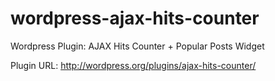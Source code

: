wordpress-ajax-hits-counter
===========================

Wordpress Plugin: AJAX Hits Counter + Popular Posts Widget

Plugin URL: http://wordpress.org/plugins/ajax-hits-counter/
